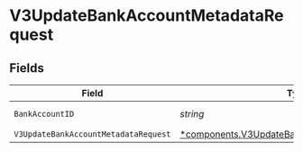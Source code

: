 # V3UpdateBankAccountMetadataRequest


## Fields

| Field                                                                                                           | Type                                                                                                            | Required                                                                                                        | Description                                                                                                     |
| --------------------------------------------------------------------------------------------------------------- | --------------------------------------------------------------------------------------------------------------- | --------------------------------------------------------------------------------------------------------------- | --------------------------------------------------------------------------------------------------------------- |
| `BankAccountID`                                                                                                 | *string*                                                                                                        | :heavy_check_mark:                                                                                              | The bank account ID                                                                                             |
| `V3UpdateBankAccountMetadataRequest`                                                                            | [*components.V3UpdateBankAccountMetadataRequest](../../models/components/v3updatebankaccountmetadatarequest.md) | :heavy_minus_sign:                                                                                              | N/A                                                                                                             |
